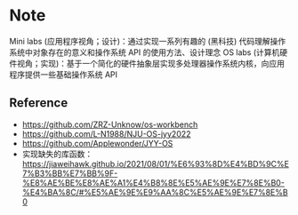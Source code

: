 # Note
Mini labs (应用程序视角；设计)：通过实现一系列有趣的 (黑科技) 代码理解操作系统中对象存在的意义和操作系统 API 的使用方法、设计理念
OS labs (计算机硬件视角；实现)：基于一个简化的硬件抽象层实现多处理器操作系统内核，向应用程序提供一些基础操作系统 API

## Reference

+ https://github.com/ZRZ-Unknow/os-workbench
+ https://github.com/L-N1988/NJU-OS-jyy2022
+ https://github.com/Applewonder/JYY-OS
+ 实现缺失的库函数：https://jiaweihawk.github.io/2021/08/01/%E6%93%8D%E4%BD%9C%E7%B3%BB%E7%BB%9F-%E8%AE%BE%E8%AE%A1%E4%B8%8E%E5%AE%9E%E7%8E%B0-%E4%BA%8C/#%E5%AE%9E%E9%AA%8C%E5%AE%9E%E7%8E%B0